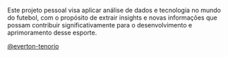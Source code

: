 Este projeto pessoal visa aplicar análise de dados e tecnologia no mundo do futebol, com o propósito de extrair insights e novas informações que possam contribuir significativamente para o desenvolvimento e aprimoramento desse esporte. 

<a href="https://github.com/everton-tenorio">@everton-tenorio</a>
